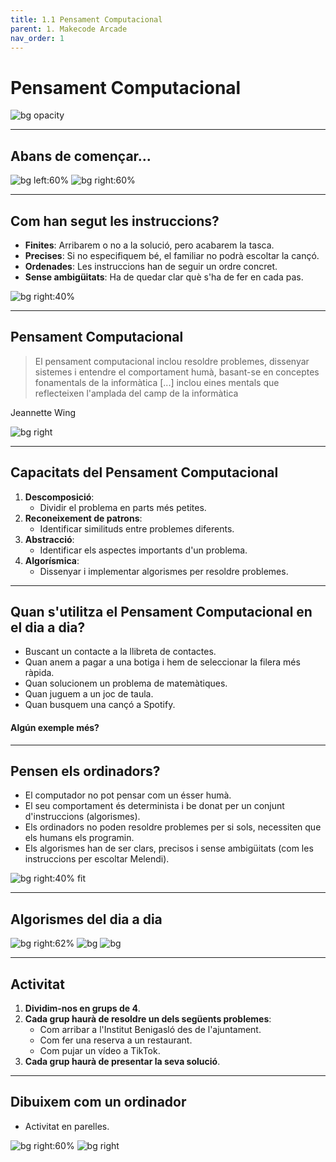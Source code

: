 ```yaml
---
title: 1.1 Pensament Computacional
parent: 1. Makecode Arcade
nav_order: 1
---
```


# Pensament Computacional

![bg opacity](../images/pensamiento_computacional.jpg)

---

## Abans de començar...

![bg left:60%](../images/youtube.png)
![bg right:60%](../images/melendi.jpg)


<!--
Comencem plantant un problema real, que els alumnes hauran de resoldre en grups de 4. El problema és el següent: un familiar o un amic no és capaç d'utilitzar Youtube de forma correcta, i no pot posar la cançó Caminando por la vida de Melendi. La tasca dels alumnes és explicar tots els passos, de la forma més precisa possible, a aquest familiar per acabar escoltant a Melendi. Tenen 5 minuts per establir cada pas, i després altres 5 per parlar amb un grup de 4 companys i veure com han estructurat els passos i a quin nivell.
-->

---
<style scoped>section { font-size:33px; }</style>

## Com han segut les instruccions?

- **Finites**: Arribarem o no a la solució, pero acabarem la tasca.
- **Precises**: Si no especifiquem bé, el familiar no podrà escoltar la cançó.
- **Ordenades**: Les instruccions han de seguir un ordre concret.
- **Sense ambigüitats**: Ha de quedar clar què s'ha de fer en cada pas.

![bg right:40%](../images/algorithm.png)

---
<style scoped>section { font-size:28px; }</style>

## Pensament Computacional

> El pensament computacional inclou resoldre problemes, dissenyar sistemes i entendre el comportament humà, basant-se en conceptes fonamentals de la informàtica [...] inclou eines mentals que reflecteixen l'amplada del camp de la informàtica

Jeannette Wing

![bg right](../images/terminator.jpg)

---

## Capacitats del Pensament Computacional

1. **Descomposició**:
    - Dividir el problema en parts més petites.
2. **Reconeixement de patrons**:
    - Identificar similituds entre problemes diferents.
3. **Abstracció**:
    - Identificar els aspectes importants d'un problema.
4. **Algorísmica**:
    - Dissenyar i implementar algorismes per resoldre problemes.

---

## Quan s'utilitza el Pensament Computacional en el dia a dia?

- Buscant un contacte a la llibreta de contactes.
- Quan anem a pagar a una botiga i hem de seleccionar la filera més ràpida.
- Quan solucionem un problema de matemàtiques.
- Quan juguem a un joc de taula.
- Quan busquem una cançó a Spotify.


#### Algún exemple més?

---
<style scoped>section { font-size:31px; }</style>

## Pensen els ordinadors?

- El computador no pot pensar com un ésser humà.
- El seu comportament és determinista i be donat per un conjunt d'instruccions (algorismes).
- Els ordinadors no poden resoldre problemes per si sols, necessiten que els humans els programin.
- Els algorismes han de ser clars, precisos i sense ambigüitats (com les instruccions per escoltar Melendi).

![bg right:40%  fit](../images/cartoon.png)

---


## Algorismes del dia a dia

![bg right:62% ](../images/maps.png)
![bg ](../images/booking.jpg)
![bg ](../images/tiktok.jpg)

---

## Activitat

1. **Dividim-nos en grups de 4**.
2. **Cada grup haurà de resoldre un dels següents problemes**:
    - Com arribar a l'Institut Benigasló des de l'ajuntament.
    - Com fer una reserva a un restaurant.
    - Com pujar un vídeo a TikTok.
3. **Cada grup haurà de presentar la seva solució**.


---

## Dibuixem com un ordinador

- Activitat en parelles.

![bg right:60%](../images/perry.png)
![bg right ](../images/kenny.png)

<!--
Aquesta activitat és la darrera de la primera sessió: els alumnes es distribuiran en parelles, on un prendrà el rol d'ordinador i l'altre donarà les instruccions perquè el robot faci dos dibuixos: un més senzill de Kenny de South Park, i un altre de Perry l'Ornitorrinc de la sèrie de dibuixos Phineas i Ferb. Les instruccions que ha de donar l'alumne que faci de usuari han de ser el més precises possibles perquè els dibuixos surtin bé, ja que l'alumne que faci d'ordinador ha de fer exactament el que se li diu. Un cop passats 10 minuts es canviaran els rols. Durant els últims 5 minuts es posarà en comú les experiències dels alumnes i les dificultats que han tingut al rebre o donar instruccions.
-->

